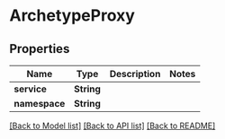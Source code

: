 # ArchetypeProxy

## Properties

Name | Type | Description | Notes
------------ | ------------- | ------------- | -------------
**service** | **String** |  | 
**namespace** | **String** |  | 

[[Back to Model list]](../README.md#documentation-for-models) [[Back to API list]](../README.md#documentation-for-api-endpoints) [[Back to README]](../README.md)


